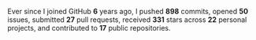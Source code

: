 Ever since I joined GitHub **6** years ago, I pushed **898** commits, opened **50** issues, submitted **27** pull requests, received **331** stars across **22** personal projects, and contributed to **17** public repositories.